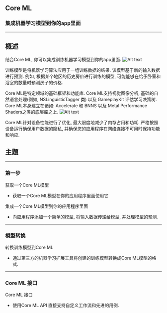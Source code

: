 ## Core ML

### 集成机器学习模型到你的app里面
---
## 概述
结合Core ML, 你可以集成训练机器学习模型到你的app里面.
![Alt text](https://docs-assets.developer.apple.com/published/72e22672fd/c35ebf2d-ee94-4448-8fae-16420e7cc4ed.png)

训练模型是将机器学习算法应用于一组训练数据的结果. 该模型基于新的输入数据进行预测. 例如, 根据某个地区的历史房价进行训练的模型, 可能能够在给予卧室和浴室的数量时预测房子的价格.

Core ML是特定领域的基础框架和功能库. Core ML支持视觉图像分析, 基础的自然语言处理(例如,  NSLinguisticTagger 类) 以及 GameplayKit 评估学习决策树. Core ML本身建立在诸如:  Accelerate 和 BNNS 以及 Metal Performance Shaders之类的底层库之上.
![Alt text](https://docs-assets.developer.apple.com/published/bc34b3e6c2/db81e861-1e06-4d14-8915-90707d9b114c.png)

Core ML针对设备性能进行了优化, 最大限度地减少了内存占用和功耗. 严格按照设备运行确保用户数据的隐私, 并确保您的应用程序在网络连接不可用时保持功能和响应.



## 主题
---
### 第一步
获取一个Core ML模型
- 获取一个Core ML模型在你的应用程序里面使用它

集成一个Core ML模型到你的应用程序里面
- 向应用程序添加一个简单的模型, 将输入数据传递给模型, 并处理模型的预测. 

---

### 模型转换
转换训练模型到Core ML
- 通过第三方的机器学习扩展工具将创建的训练模型转换成Core ML模型的格式.

---

### Core ML 接口
Core ML 接口
- 使用Core ML API 直接支持自定义工作流和先进的用例.
